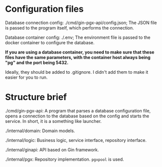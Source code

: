 # Configuration files

Database connection config: ./cmd/gin-pgx-api/config.json; The JSON file is passed to the program itself, which performs the connection.

Database container config: ./.env; The environment file is passed to the docker container to configure the database.

**If you are using a database container, you need to make sure that these files have the same parameters, with the container host always being "pg" and the port being 5432.**

Ideally, they should be added to .gitignore. I didn't add them to make it easier for you to run.

# Structure brief

./cmd/gin-pgx-api: A program that parses a database configuration file, opens a connection to the database based on the config and starts the service. In short, it is a something like launcher.

./internal/domain: Domain models.

./internal/logic: Business logic, service interface, repository interface.

./internal/ginapi: API based on Gin framework.

./internal/pgx: Repository implementation. `pgxpool` is used.

